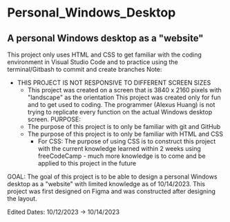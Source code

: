 # Personal_Windows_Desktop
A personal Windows desktop as a "website"
--------------------------------------------------
This project only uses HTML and CSS to get familiar with the coding environment in Visual Studio Code and to practice using the terminal/Gitbash to commit and create branches
Note:
  - THIS PROJECT IS NOT RESPONSIVE TO DIFFERENT SCREEN SIZES
    - This project was created on a screen that is 3840 x 2160 pixels with "landscape" as the orientation
This project was created only for fun and to get used to coding. The programmer (Alexus Huang) is not trying to replicate every function  on the actual Windows desktop screen. 
PURPOSE:
    - The purpose of this project is to only be familiar with git and GitHub
    - The purpose of this project is to only be familiar with HTML and CSS
      - For CSS: The purpose of using CSS is to construct this project with the current knowledge learned within 2 weeks using freeCodeCamp - much more knowledge is to come and be applied to this project in the future
    

GOAL:
  The goal of this project is to be able to design a personal Windows desktop as a "website" with limited knowledge as of 10/14/2023. This project was first designed on Figma and was constructed after designing the layout.


Edited Dates: 10/12/2023 -> 10/14/2023

